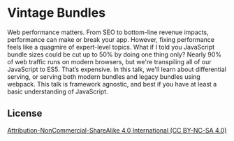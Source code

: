 # Vintage Bundles
Web performance matters. From SEO to bottom-line revenue impacts, performance can make or break your app. However, fixing performance feels like a quagmire of expert-level topics. What if I told you JavaScript bundle sizes could be cut up to 50% by doing one thing only? Nearly 90% of web traffic runs on modern browsers, but we're transpiling all of our JavaScript to ES5. That’s expensive. In this talk, we'll learn about differential serving, or serving both modern bundles and legacy bundles using webpack. This talk is framework agnostic, and best if you have at least a basic understanding of JavaScript.

## License
[Attribution-NonCommercial-ShareAlike 4.0 International (CC BY-NC-SA 4.0)](https://creativecommons.org/licenses/by-nc-sa/4.0/)
